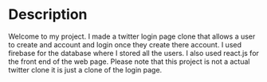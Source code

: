 # Description

Welcome to my project. I made a twitter login page clone that allows a user to create and account and login once they create there account. I used firebase for the database where I stored all the users. I also used react.js for the front end of the web page. Please note that this project is not a actual twitter clone it is just a clone of the login page. 
